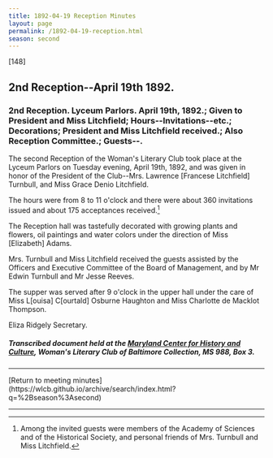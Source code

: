 ```yaml
---
title: 1892-04-19 Reception Minutes
layout: page
permalink: /1892-04-19-reception.html
season: second
---
```


<style>
    #maincontent{
        font-size:1.4em;
    }
</style>
[148]

## 2nd Reception--April 19th 1892.

### 2nd Reception. Lyceum Parlors. April 19th, 1892.; Given to President and Miss Litchfield; Hours--Invitations--etc.; Decorations; President and Miss Litchfield received.; Also Reception Committee.; Guests--.

The second Reception of the Woman's Literary Club took place at the Lyceum Parlors on Tuesday evening, April 19th, 1892, and was given in honor of the President of the Club--Mrs. Lawrence [Francese Litchfield] Turnbull, and Miss Grace Denio Litchfield.

The hours were from 8 to 11 o'clock and there were about 360 invitations issued and about 175 acceptances received.[^ER1]

[^ER1]: Among the invited guests were members of the Academy of Sciences and of the Historical Society, and personal friends of Mrs. Turnbull and Miss Litchfield.

The Reception hall was tastefully decorated with growing plants and flowers, oil paintings and water colors under the direction of Miss [Elizabeth] Adams.

Mrs. Turnbull and Miss Litchfield received the guests assisted by the Officers and Executive Committee of the Board of Management, and by Mr Edwin Turnbull and Mr Jesse Reeves.

The supper was served after 9 o'clock in the upper hall under the care of Miss L[ouisa] C[ourtald] Osburne Haughton and Miss Charlotte de Macklot Thompson.

Eliza Ridgely
Secretary.

##### Transcribed document held at the [Maryland Center for History and Culture](http://mdhs.org/), Woman's Literary Club of Baltimore Collection, MS 988, Box 3. 

<hr>
[Return to meeting minutes](https://wlcb.github.io/archive/search/index.html?q=%2Bseason%3Asecond)
<hr>